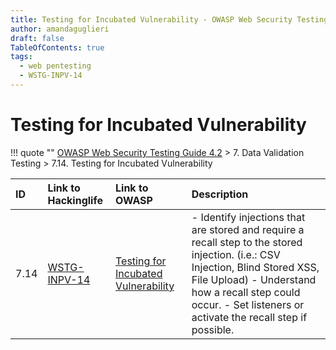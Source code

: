 ```yaml
---
title: Testing for Incubated Vulnerability - OWASP Web Security Testing Guide 
author: amandaguglieri
draft: false
TableOfContents: true
tags:
  - web pentesting
  - WSTG-INPV-14
---
```




# Testing for Incubated Vulnerability

!!! quote ""
	[OWASP Web Security Testing Guide 4.2](index.md) > 7. Data Validation Testing > 7.14. Testing for Incubated Vulnerability

|ID|Link to Hackinglife|Link to OWASP|Description|
|:---|:---|:---|:---|
|7.14|[WSTG-INPV-14](WSTG-INPV-14.md)|[Testing for Incubated Vulnerability](https://owasp.org/www-project-web-security-testing-guide/latest/4-Web_Application_Security_Testing/07-Input_Validation_Testing/14-Testing_for_Incubated_Vulnerability)|- Identify injections that are stored and require a recall step to the stored injection. (i.e.: CSV Injection, Blind Stored XSS, File Upload)  - Understand how a recall step could occur.  - Set listeners or activate the recall step if possible.|

